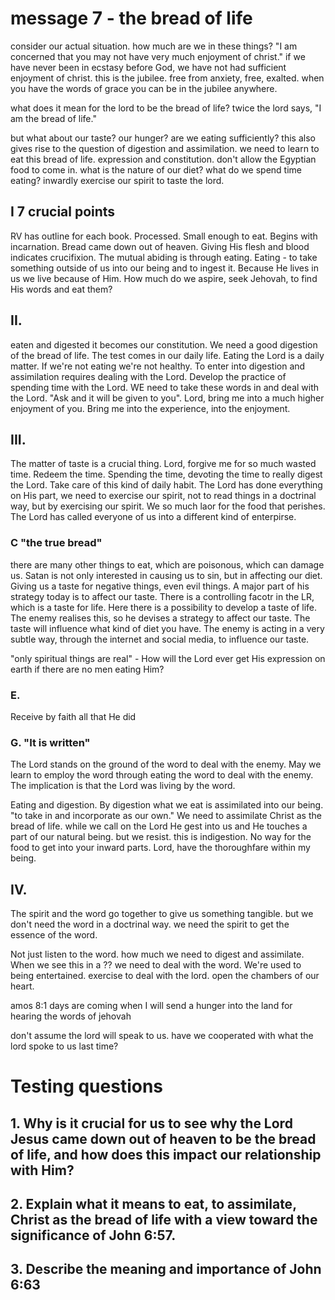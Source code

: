 # message 7 - the bread of life

consider our actual situation. how much are we in these things? "I am concerned that
you may not have very much enjoyment of christ." if we have never been in ecstasy
before God, we have not had sufficient enjoyment of christ. this is the jubilee.
free from anxiety, free, exalted. when you have the words of grace you can be in
the jubilee anywhere.

what does it mean for the lord to be the bread of life? twice the lord says, "I am
the bread of life."

but what about our taste? our hunger? are we eating sufficiently? this also gives
rise to the question of digestion and assimilation. we need to learn to eat this bread
of life. expression and constitution. don't allow the Egyptian food to come in. what is
the nature of our diet? what do we spend time eating? inwardly exercise our spirit to
taste the lord.

## I 7 crucial points

RV has outline for each book. Processed. Small enough to eat. Begins with incarnation.
Bread came down out of heaven. Giving His flesh and blood indicates crucifixion. The 
mutual abiding is through eating. Eating - to take something outside of us into our being
and to ingest it. Because He lives in us we live because of Him. How much do we aspire, seek
Jehovah, to find His words and eat them?

## II.

eaten and digested it becomes our constitution. We need a good digestion of the bread
of life. The test comes in our daily life. Eating the Lord is a daily matter. If we're
not eating we're not healthy. To enter into digestion and assimilation requires dealing
with the Lord. Develop the practice of spending time with the Lord. WE need to take these
words in and deal with the Lord. "Ask and it will be given to you". Lord, bring me into
a much higher enjoyment of you. Bring me into the experience, into the enjoyment.

## III.

The matter of taste is a crucial thing. Lord, forgive me for so much wasted time. Redeem
the time. Spending the time, devoting the time to really digest the Lord. Take care of this
kind of daily habit. The Lord has done everything on His part, we need to exercise our spirit,
not to read things in a doctrinal way, but by exercising our spirit. We so much laor for the
food that perishes. The Lord has called everyone of us into a different kind of enterpirse.

### C "the true bread"

there are many other things to eat, which are poisonous, which can damage us. Satan is not only
interested in causing us to sin, but in affecting our diet. Giving us a taste for negative
things, even evil things. A major part of his strategy today is to affect our taste. There is
a controlling facotr in the LR, which is a taste for life. Here there is a possibility to develop
a taste of life. The enemy realises this, so he devises a strategy to affect our taste. The
taste will influence what kind of diet you have. The enemy is acting in a very subtle way,
through the internet and social media, to influence our taste.


"only spiritual things are real" - How will the Lord ever get His expression on earth if there
are no men eating Him?

### E.

Receive by faith all that He did

### G. "It is written"

The Lord stands on the ground of the word to deal with the enemy. May we learn to employ the word
through eating the word to deal with the enemy. The implication is that the Lord was living
by the word.

Eating and digestion. By digestion what we eat is assimilated into our being. "to take in and
incorporate as our own." We need to assimilate Christ as the bread of life. while we call on
the Lord He gest into us and He touches a part of our natural being. but we resist. this is
indigestion. No way for the food to get into your inward parts. Lord, have the thoroughfare
within my being.

## IV.

The spirit and the word go together to give us something tangible. but we don't need the word
in a doctrinal way. we need the spirit to get the essence of the word.

Not just listen to the word. how much we need to digest and assimilate. When we see this in a
?? we need to deal with the word. We're used to being entertained. exercise to deal with the
lord. open the chambers of our heart.

amos 8:1 days are coming when I will send a hunger into the land for hearing the words of jehovah

don't assume the lord will speak to us. have we cooperated with what the lord spoke to us last time?


# Testing questions
## 1. Why is it crucial for us to see why the Lord Jesus came down out of heaven to be the bread of life, and how does this impact our relationship with Him?

## 2. Explain what it means to eat, to assimilate, Christ as the bread of life with a view toward the significance of John 6:57.

## 3. Describe the meaning and importance of John 6:63
